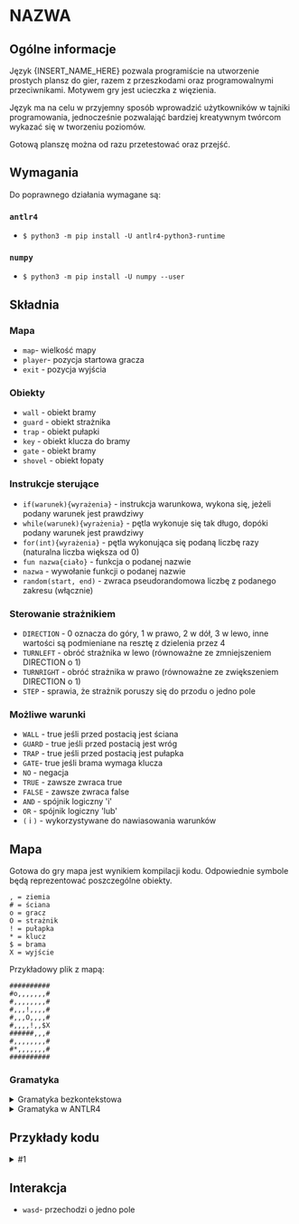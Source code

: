 # NAZWA
## Ogólne informacje
Język {INSERT_NAME_HERE} pozwala programiście na utworzenie prostych plansz do gier, razem z przeszkodami oraz programowalnymi przeciwnikami. Motywem gry jest ucieczka z więzienia.

Język ma na celu w przyjemny sposób wprowadzić użytkowników w tajniki programowania, jednocześnie pozwalająć bardziej kreatywnym twórcom wykazać się w tworzeniu poziomów.

Gotową planszę można od razu przetestować oraz przejść.

## Wymagania
Do poprawnego działania wymagane są:
### ```antlr4```
* ```$ python3 -m pip install -U antlr4-python3-runtime```
### ```numpy```
* ```$ python3 -m pip install -U numpy --user```


## Składnia

### Mapa
* ``` map ```- wielkość mapy
* ``` player ```- pozycja startowa gracza
* ``` exit ``` - pozycja wyjścia

### Obiekty
* ``` wall ``` - obiekt bramy
* ``` guard ``` - obiekt strażnika
* ``` trap ``` - obiekt pułapki
* ``` key ``` - obiekt klucza do bramy
* ``` gate ``` - obiekt bramy
* ``` shovel ``` - obiekt łopaty


### Instrukcje sterujące
* ```if(warunek){wyrażenia}``` - instrukcja warunkowa, wykona się, jeżeli podany warunek jest prawdziwy
* ```while(warunek){wyrażenia}``` - pętla wykonuje się tak długo, dopóki podany warunek jest prawdziwy
* ```for(int){wyrażenia}``` - pętla wykonująca się podaną liczbę razy (naturalna liczba większa od 0)
* ```fun nazwa{ciało}``` - funkcja o podanej nazwie
* ```nazwa``` - wywołanie funkcji o podanej nazwie
* ```random(start, end)``` - zwraca pseudorandomowa liczbę z podanego zakresu (włącznie)

### Sterowanie strażnikiem
* ```DIRECTION``` - 0 oznacza do góry, 1 w prawo, 2 w dół, 3 w lewo, inne wartości są podmieniane na resztę z dzielenia przez 4
* ```TURNLEFT``` - obróć strażnika w lewo (równoważne ze zmniejszeniem DIRECTION o 1)
* ```TURNRIGHT``` - obróć strażnika w prawo (równoważne ze zwiększeniem DIRECTION o 1)
* ```STEP``` - sprawia, że strażnik poruszy się do przodu o jedno pole

### Możliwe warunki
* ```WALL``` - true jeśli przed postacią jest ściana
* ```GUARD``` - true jeśli przed postacią jest wróg
* ```TRAP``` -  true jeśli przed postacią jest pułapka
* ```GATE```- true jeśli brama wymaga klucza
* ```NO``` - negacja
* ```TRUE``` - zawsze zwraca true
* ```FALSE``` - zawsze zwraca false
* ```AND``` - spójnik logiczny 'i'
* ```OR``` - spójnik logiczny 'lub'
* ```(``` i ```)``` - wykorzystywane do nawiasowania warunków


## Mapa
Gotowa do gry mapa jest wynikiem kompilacji kodu. Odpowiednie symbole będą reprezentować poszczególne obiekty.
```
, = ziemia
# = ściana
o = gracz
O = strażnik
! = pułapka
* = klucz
$ = brama
X = wyjście
 ```
Przykładowy plik z mapą:
```
##########
#o,,,,,,,#
#,,,,,,,,#
#,,,!,,,,#
#,,,O,,,,#
#,,,,!,,$X
######,,,#
#,,,,,,,,#
#*,,,,,,,#
##########
```




### Gramatyka
<details>
<summary>Gramatyka bezkontekstowa</summary>
</br>

```g4
kod ::= MAP deklaracja wyrazenie
deklaracja ::= liczba , liczba
liczba ::= ['0'-'9']+
wyrazenie ::= obiekt | instrukcja | null
obiekt ::= PLAYER deklaracja | EXIT deklaracja | WALL deklaracja | GUARD deklaracja_straznika straznik | GUARD deklaracja_straznika wyrazenie straznik | itd.
deklaracja_straznika ::= liczba , liczba , liczba
instrukcja ::= for (warunek) {wyrazenie}| fun tekst {wyrazenie}| random (deklaracja) | while (warunek) {wyrazenie}| if (warunek) {wyrazenie}
warunek ::= logika warunki | warunki | logika
logika ::= warunek AND | NO warunek | TRUE | FALSE | warunek OR
warunki ::= WALL | GUARD | TRAP | GATE
tekst ::= ['A'-'Z''a'-'z']*
straznik ::= { instrukcja_straznika }
instrukcja_straznika ::= instrukcja_straznika instrukcja_straznika | instrukcja | STEP | DIRECTION liczba | TURNLEFT | TURNRIGHT
```
</details>



<details>
<summary>Gramatyka w ANTLR4</summary>
</br>


```g4
grammar Escapists;

start : map ;

declaration : number ',' number ;

expression : object
           | instruction
           | 'null' ;

object : 'PLAYER' declaration
       | 'EXIT' declaration
       | 'WALL' declaration
       | 'GUARD' declaration_guard guard
       | 'GUARD' declaration_guard expression guard
        ;

declaration_guard : number ',' number ',' number ;

instruction : block_scope
            | 'fun' text block_scope
            | 'random' '(' declaration ')' 
            | 'for' '(' condition ')' block_scope
            | 'while' '(' condition ')' block_scope
            | 'if' '(' condition ')' block_scope ;

block_scope : '{' expression* '}' ;

condition : logic_conditions
          | conditions
          | logic ;

logic_conditions : condition 'AND' condition
                 | 'NO' condition
                 | 'TRUE'
                 | 'FALSE'
                 | condition 'OR' condition ;

conditions : 'WALL'
           | 'GUARD'
           | 'TRAP'
           | 'GATE' ;

text : ( 'A'..'Z' | 'a'..'z' )* ;

guard : '{' instruction_guard* '}' ;

instruction_guard : block_scope
                  | instruction_guard instruction_guard
                  | instruction
                  | 'STEP'
                  | 'DIRECTION' number
                  | 'TURNLEFT'
                  | 'TURNRIGHT' ;

number : DIGIT+ ;
fragment DIGIT : [0-9] ;

WS : [ \t\r\n] -> skip ;
```
</details>




## Przykłady kodu
<details>
<summary>#1</summary>
</br>

```
# na początku określamy wielkość mapy, podając najpierw współrzędną X, a potem Y
MAP = 10,10

# następnie dodajemy inne obiekty
PLAYER = 1,1

WALL = 1,5
WALL = 2,5
WALL = 3,5
WALL = 4,5
WALL = 5,5
WALL = 6,5

# można ułatwić sobie ustawianie dużej ilości obiektów używając pętli

# kod poniżej zrobi ściany dookoła mapy
for i in (0,9)
{
    WALL = 0,i
    WALL = 9,i
    WALL = i,0
    WALL = i,9
}

KEY = 2,8

# w tym miejscu znajduje się już ściana, ale program nadpisze ten obiekt
EXIT = 9,5
GATE = 8,5

TRAP = 5,5
TRAP = 3,4

# strażnika deklarujemy przez podanie współrzędnej X, potem Y, następnie unikalnego id strażnika
GUARD = 4,4,0

# aby zadeklarować poruszanie się strażnika trzeba najpierw napisać słowo klucz GUARD, następnie id strażnika
GUARD0
{
    # wykonaj dwa kroki do przodu, następnie zrób obrót w prawo
    STEP
    STEP
    TURNRIGHT

    # jeżeli przed strażnikiem nie ma ściany, a brama została otwarta, zrób dodatkowy krok
    if(NO WALL AND NO GATE)
    {
        STEP
    }

    # instrukcje te będą automatycznie zapętlane
}
# strażnik będzie się przemieszczał po każdym ruchu gracza.

# losowo poruszający się strażnik
GUARD1 
{
    DIRECTION = random(0, 3)
    if (NO WALL AND NO GATE)
    {
      STEP
    }
}

```
</details>

## Interakcja
* ``` wasd ```- przechodzi o jedno pole
